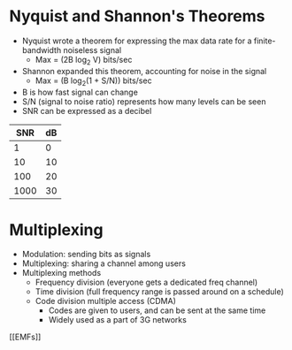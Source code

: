 # Nyquist and Shannon's Theorems

- Nyquist wrote a theorem for expressing the max data rate for a finite-bandwidth noiseless signal
	- Max = (2B log<sub>2</sub> V) bits/sec
- Shannon expanded this theorem, accounting for noise in the signal
	- Max = (B log<sub>2</sub>(1 + S/N)) bits/sec
- B is how fast signal can change
- S/N (signal to noise ratio) represents how many levels can be seen
- SNR can be expressed as a decibel

| SNR  | dB  |
| ---- | --- | 
| 1    | 0   |
| 10   | 10  |
| 100  | 20  |
| 1000 | 30  |

# Multiplexing

- Modulation: sending bits as signals
- Multiplexing: sharing a channel among users
- Multiplexing methods
	- Frequency division (everyone gets a dedicated freq channel)
	- Time division (full frequency range is passed around on a schedule)
	- Code division multiple access (CDMA)
		- Codes are given to users, and can be sent at the same time
		- Widely used as a part of 3G networks

[[EMFs]]